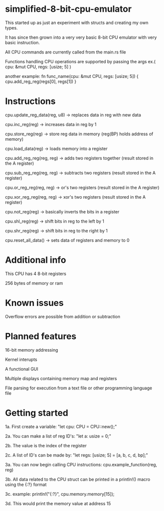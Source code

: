 # simplified-8-bit-cpu-emulator

This started up as just an experiment with structs and creating my own types.

It has since then grown into a very very basic 8-bit CPU emulator with very basic instruction.

All CPU commands are currently called from the main.rs file

Functions handling CPU operations are supported by passing the args ex.( cpu: &mut CPU, regs: [usize; 5] )

another example: fn func_name(cpu: &mut CPU, regs: [usize; 5]) { cpu.add_reg_reg(regs[0], regs[1]) }


# Instructions
cpu.update_reg_data(reg, u8) -> replaces data in reg with new data

cpu.inc_reg(reg) -> increases data in reg by 1

cpu.store_reg(reg) -> store reg data in memory (reg(BP) holds address of memory)

cpu.load_data(reg) -> loads memory into a register

cpu.add_reg_reg(reg, reg) -> adds two registers together (result stored in the A register)

cpu.sub_reg_reg(reg, reg) -> subtracts two registers (result stored in the A register)

cpu.or_reg_reg(reg, reg) -> or's two registers (result stored in the A register)

cpu.xor_reg_reg(reg, reg) -> xor's two registers (result stored in the A register)

cpu.not_reg(reg) -> basically inverts the bits in a register

cpu.shl_reg(reg) -> shift bits in reg to the left by 1

cpu.shr_reg(reg) -> shift bits in reg to the right by 1

cpu.reset_all_data() -> sets data of registers and memory to 0

# Additional info

This CPU has 4 8-bit registers

256 bytes of memory or ram

# Known issues

Overflow errors are possible from addition or subtraction

# Planned features

16-bit memory addressing

Kernel interupts

A functional GUI

Multiple displays containing memory map and registers

File parsing for execution from a text file or other programming language file

# Getting started


1a. First create a variable: "let cpu: CPU = CPU::new();"

2a. You can make a list of reg ID's: "let a: usize = 0;"

2b. The value is the index of the register

2c. A list of ID's can be made by: "let regs: [usize; 5] = [a, b, c, d, bp];"

3a. You can now begin calling CPU instructions: cpu.example_function(reg, reg)

3b. All data related to the CPU struct can be printed in a println!() macro using the {:?} format

3c. example: println!("{:?}", cpu.memory.memory[15]);

3d. This would print the memory value at address 15
